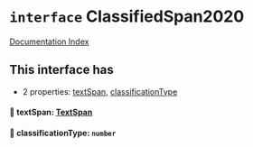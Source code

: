 # `interface` ClassifiedSpan2020

[Documentation Index](../README.md)

## This interface has

- 2 properties:
[textSpan](#-textspan-textspan),
[classificationType](#-classificationtype-number)


#### 📄 textSpan: [TextSpan](../private.interface.TextSpan/README.md)



#### 📄 classificationType: `number`



